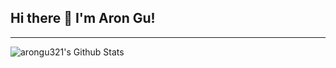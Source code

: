 ## Hi there 👋 I'm Aron Gu!

---

<img align="left" alt="arongu321's Github Stats" src="https://github-readme-stats.vercel.app/api?username=arongu321&show_icons=true&hide_border=true"/>
<!--
**arongu321/arongu321** is a ✨ _special_ ✨ repository because its `README.md` (this file) appears on your GitHub profile.

Here are some ideas to get you started:

-   🔭 I’m currently working on ...
-   🌱 I’m currently learning ...
-   👯 I’m looking to collaborate on ...
-   🤔 I’m looking for help with ...
-   💬 Ask me about ...
-   📫 How to reach me: ...
-   😄 Pronouns: ...
-   ⚡ Fun fact: ...
    -->
